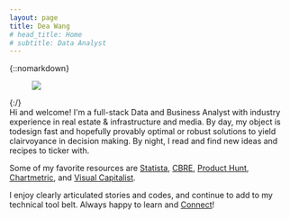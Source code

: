 ```yaml
---
layout: page
title: Dea Wang
# head_title: Home
# subtitle: Data Analyst
---
```


<div class="pretty-links">

{::nomarkdown} 
<figure class="site-profile">
    <img src="{{ site.baseurl }}/assets/img/profile.jpg">
</figure>
{:/}

<div class="lead lead-about">
Hi and welcome! I'm a full-stack Data and Business Analyst with industry experience in real estate & infrastructure and media. By day, my object is todesign fast and hopefully provably optimal or robust solutions to yield clairvoyance in decision making. By night, I read and find new ideas and recipes to ticker with. <br>
    
Some of my favorite resources are [Statista](https://www.statista.com/studies-and-reports/industries), [CBRE](https://www.cbre.ca/en/research-and-reports), [Product Hunt](https://www.producthunt.com/), [Chartmetric](https://www.chartmetric.com/music-industry-trends/6mo-report), and [Visual Capitalist](https://www.visualcapitalist.com).

I enjoy clearly articulated stories and codes, and continue to add to my technical tool belt. Always happy to learn and [Connect](https://calendly.com/deaw/coffee)!
</div>


</div>
